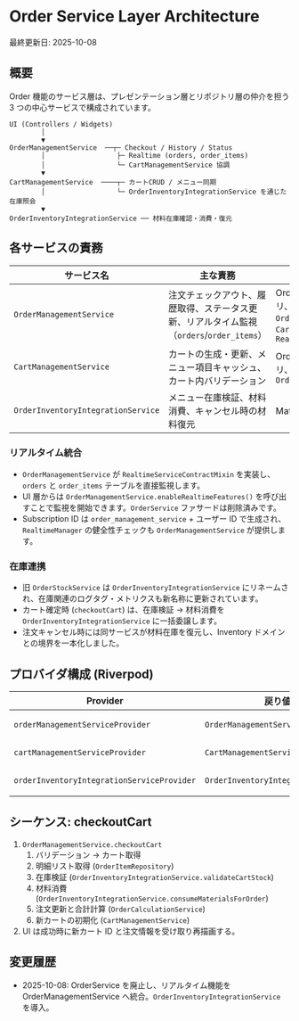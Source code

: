 # Order Service Layer Architecture

最終更新日: 2025-10-08

## 概要
Order 機能のサービス層は、プレゼンテーション層とリポジトリ層の仲介を担う 3 つの中心サービスで構成されています。

```
UI (Controllers / Widgets)
        │
        ▼
OrderManagementService  ──┬─ Checkout / History / Status
        │                  ├─ Realtime (orders, order_items)
        │                  └─ CartManagementService 協調
        ▼
CartManagementService  ────┬─ カートCRUD / メニュー同期
        │                  └─ OrderInventoryIntegrationService を通じた在庫照会
        ▼
OrderInventoryIntegrationService ── 材料在庫確認・消費・復元
```

## 各サービスの責務
| サービス名 | 主な責務 | 主要依存関係 |
|------------|----------|---------------|
| `OrderManagementService` | 注文チェックアウト、履歴取得、ステータス更新、リアルタイム監視（`orders`/`order_items`） | Order / OrderItem / Menu リポジトリ、`OrderCalculationService`, `OrderInventoryIntegrationService`, `CartManagementService`, `RealtimeManager`
| `CartManagementService` | カートの生成・更新、メニュー項目キャッシュ、カート内バリデーション | Order / OrderItem / Menu リポジトリ、`OrderCalculationService`, `OrderInventoryIntegrationService`
| `OrderInventoryIntegrationService` | メニュー在庫検証、材料消費、キャンセル時の材料復元 | Material / Recipe リポジトリ

### リアルタイム統合
- `OrderManagementService` が `RealtimeServiceContractMixin` を実装し、`orders` と `order_items` テーブルを直接監視します。
- UI 層からは `OrderManagementService.enableRealtimeFeatures()` を呼び出すことで監視を開始できます。`OrderService` ファサードは削除済みです。
- Subscription ID は `order_management_service` + ユーザー ID で生成され、`RealtimeManager` の健全性チェックも `OrderManagementService` が提供します。

### 在庫連携
- 旧 `OrderStockService` は `OrderInventoryIntegrationService` にリネームされ、在庫関連のログタグ・メトリクスも新名称に更新されています。
- カート確定時 (`checkoutCart`) は、在庫検証 → 材料消費を `OrderInventoryIntegrationService` に一括委譲します。
- 注文キャンセル時には同サービスが材料在庫を復元し、Inventory ドメインとの境界を一本化しました。

## プロバイダ構成 (Riverpod)
| Provider | 戻り値 | メモ |
|----------|--------|------|
| `orderManagementServiceProvider` | `OrderManagementService` | `RealtimeManager` と `Ref` を注入し、リアルタイム機能が有効化可能。 |
| `cartManagementServiceProvider` | `CartManagementService` | `orderInventoryIntegrationServiceProvider` を通じて在庫連携する。 |
| `orderInventoryIntegrationServiceProvider` | `OrderInventoryIntegrationService` | Material / Recipe リポジトリを使用。旧 `orderStockServiceProvider` は廃止。 |

## シーケンス: checkoutCart
1. `OrderManagementService.checkoutCart`
   1. バリデーション → カート取得
   2. 明細リスト取得 (`OrderItemRepository`)
   3. 在庫検証 (`OrderInventoryIntegrationService.validateCartStock`)
   4. 材料消費 (`OrderInventoryIntegrationService.consumeMaterialsForOrder`)
   5. 注文更新と合計計算 (`OrderCalculationService`)
   6. 新カートの初期化 (`CartManagementService`)
2. UI は成功時に新カート ID と注文情報を受け取り再描画する。

## 変更履歴
- 2025-10-08: OrderService を廃止し、リアルタイム機能を OrderManagementService へ統合。`OrderInventoryIntegrationService` を導入。
